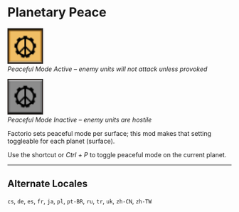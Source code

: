 # Planetary Peace

![Peaceful Mode](graphics/peaceful.png)  
*Peaceful Mode Active – enemy units will not attack unless provoked*

![Hostile Mode](graphics/hostile.png)  
*Peaceful Mode Inactive – enemy units are hostile*

Factorio sets peaceful mode per surface; this mod makes that setting toggleable for each planet (surface).

Use the shortcut or *Ctrl + P* to toggle peaceful mode on the current planet.

---

## Alternate Locales
`cs`, `de`, `es`, `fr`, `ja`, `pl`, `pt-BR`, `ru`, `tr`, `uk`, `zh-CN`, `zh-TW`

